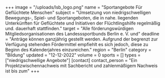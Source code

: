 +++
image = "/uploads/lsb_logo.png"
name = "Sportangebote Für Geflüchtete Menschen"
subject = "Umsetzung von niedrigschwelligen Bewegungs-, Spiel- und Sportangeboten, die in nahe. liegenden Unterkünften für Geflüchtete und Initiativen der Flüchtlingshilfe regelmäßig und. dauerhaft stattfinden."
target = "Alle förderungswürdigen Mitgliedsorganisationen des Landesssportbunds Berlin e. V. und"
deadline = "Anträge können ganzjährig gestellt werden. Aufgrund der begrenzt zur Verfügung stehenden Fördermittel empfiehlt es sich jedoch, diese zu Beginn des Kalenderjahres einzureichen."
region = "Berlin"
category = "Bildung"
updated = "12-12-2022"
volume = 0
sports = []
types = ["niedrigschwellige Angebote"]
[contact]
contact_person = "Ein Projektzwischennachweis mit Sachbericht und zahlenmäßigem Nachweis ist bis zum"
+++